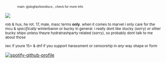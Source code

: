 <sub><sub>　　　　main: @dogfashiondisco , check for more info</sub></sub>

![](https://files.catbox.moe/x8i9fi.gif)

<sub>rob & hux, he rot. 17, male, masc terms **only**. when it comes to marvel i only care for the mcu & *specifically* winterbaron or bucky in general. i really dont like stucky (sorry) or other bucky ships unless theyre hydratrashparty related (sorry), so probably dont talk to me about those</sub>

<sub>iwc if youre 15> & dnf if you support harassment or censorship in *any* way shape or form</sub>

[![spotify-github-profile](https://spotify-github-profile.kittinanx.com/api/view?uid=autumngray08&cover_image=true&theme=novatorem&show_offline=false&background_color=121212&interchange=false&bar_color=ff0000&bar_color_cover=false)](https://github.com/kittinan/spotify-github-profile)

